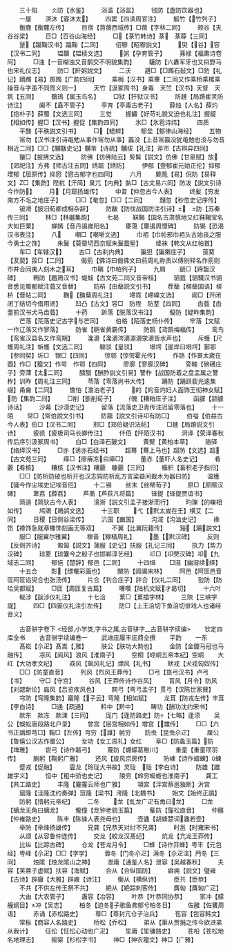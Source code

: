 <!-- { "loadSidebar": true } -->
　　三十陷
　　仌防【氷鉴】
　　浴滥【浴监】
　　钱防【盏防饮器也】
　　一屋
　　溟沐【霡沐太】
　　四窦【四渎周官注】
　　觚竹【竹列子】
　　衡鹿【衡麓左传】
　　目宿【苜蓿西域传】□蓿【字林二同】
　　颊谷【夹谷谷梁】
　　百□【百谷山海经】
　　□【菉竹韩诗】菉　菉蓐【三同】
　　蹵【蹴鞠汉书】蹹鞠【二同】
　　佋穆【昭穆説文】
　　臾【谷】容【汉书二同】
　　韫韥【韫椟文选】
　　粥【孕育管子】
　　茀禄【福夀诗卷阿】
　　□浊【一音糊浊又音鹊交不明貌集韵】
　　騼防【六纛军牙也又曰野马也宋礼仪志】
　　防□【飦粥説文】
　　二沃
　　趩□【□躅石鼔文】□防【礼记】蹢躅【易】踯躅【广韵四同】
　　乘梮【汉书】乘輂【二同又作乘桥乘樏乘操音与字虽不同而义则一】
　　天竹【汲冢周书】身毒　天竺【汉书】天督　天筑【五同】
　　鸀鳿【属玉鸟名】
　　□狱【犴狱汉书】
　　防趚【局蹐崔灵防诗注】
　　阖不【盍不管子】
　　亭育【亭毒古老子】
　　薛烛【人名】薛灼【抱朴子】薛蜀【文选三同】
　　三觉
　　握齱【好苛礼貌又迫也礼注】握龊【相如传】握□【汉书】握促【集韵四同】
　　氷□【氷雹诗纬】
　　四质
　　平豒【平秩説文引书】
　　□【蟋蟀】
　　郁垒【郁律山海经】
　　五物
　　宻勿【汉书注引诗黾勉从事作宻勿从事】蠠没【上音宻蠠没犹黾勉也没与勿音相近二同】□□【黼黻史记】黼芾【诗疏】黼绂【礼注】斧巿【古辨异四同】
　　翍□【披拂文选】
　　防佛【彷佛陆云】髣髴【説文】仿佛【甘泉赋】放【郊祀注】方弗【师古注五同】绣镼【绣防】
　　伊郁【壹郁崔元始正伦】抑郁　堙郁【屈原传】抑惌【惌古郁字也四同】
　　六月
　　臲卼【易】倪防【易释文】□【集韵】陧杌【汗简】臬兀【内典】埶□【古文易六同】防冹【説文引诗今作防】
　　月【月窟扬雄传】
　　中曶【仲忽古今人表】
　　终髪【穷发南方不毛之地庄子】
　　□□【奄忽】□□【二同】
　　翲忽【秒忽史记序传】
　　铍滑【披汨荀卿成相杂辞】
　　防瞂【防伐战国防注引诗】　防【苏秦传三同】
　　林□【林樾集韵】
　　七曷
　　靺鞨【国名古肃慎地又红靺鞨宝名大如巨栗】
　　蝉嫣【音丹遏嵗阳名】
　　壅蔼【壅遏周憬碑】
　　防猲【恐渴汉书表注】
　　八
　　嘲□【嘲唽文选】
　　巾袹【巾帕邪巾袹头古始丧之服今勇士之饰】
　　朱鬕【莫垔切西京赋朱鬕韯髽】
　　绛袜【韩文从红帕首】
　　车□【车辖汉】
　　古□【古刹内典】
　　猵狚【猵獭庄子】
　　菝葜【茇葜】菝□【二同】
　　偈莂【佛诗曰偈佛文曰莂周礼称责以傅别释名作莂则市井合同夷人刻木之耳】
　　巾鞨【巾帕列子】
　　九屑
　　蹏□【蹄齧汉碑】
　　鷤防【鶗鴂汉书】蝭蛙【古文苑二同又音帝桂】
　　驷臷【驷驖汉书驷音悉见蜀都赋注臷又音替】
　　防枿【由蘖説文引书】
　　茬蘖【槎蘖国语】槎枿【晋帖二同】
　　麴【麯蘖周礼注】
　　墆霓【嵽嵲文选】
　　闿□【开闭闭丁结切今借用闭】
　　凹凸【古文】容□　防垤　防荎【四同】
　　齿臷【齿耋前汉书犬马齿臷】
　　十药
　　跅落【脱落汉书注】
　　儗防【疑昨集韵】
　　芒落【荒落史记古字与芒同】
　　伯格【陌落史杨仆传】
　　牢落【文赋一作辽落又作寥落】
　　防雀【鹖雀黄霸传】
　　防鹊【鸢鹊梅福传】
　　鸾鸟【鸾雀汉县名又作鸾朔】
　　瀺灂【瀺灂涔灂漰灂泶灂皆水声也】
　　斥蠖【尺蠖周礼注】蚸蠖【文选二同】
　　騜驳【皇驳】
　　垠堮【崖岸曰垠堮】鄞鄂【参同契】圻□　银□【四同】
　　惊鄂【惊愕霍光传】
　　作詻【作噩太嵗在酉】作□【籀文】作咢　作鄂【四同】
　　廖廓【寥廓汉碑】
　　旁魄【磅礡庄子】旁薄【太二同】
　　醻醋【酬酢説文引易】讐柞【战国防着之盘盂属之讐柞】训昨【周礼注三同】
　　苓落【零落尚书大传】
　　踊防【踊跃裴光逺集缀】甬龠【二同】
　　憺怕【澹泊老子】
　　的【的音灼妇人面饰王彻神女赋】防【集韵二同】
　　□削【斵削荀子】
　　魄【糟粕庄子注】
　　函臄【颔臄诗话】
　　沙幕【沙漠史记】
　　留落【流落史卫青传注迟留零落也】
　　十一陌
　　常□【常伯説文引书】
　　防虉【説文引诗卭有防□】
　　伯嗌【伯益古今人表】伯□【汉书二同】
　　郱□【郑伯疑识法帖】
　　□趚【局蹐説文引诗】
　　疲谻【疲极司马长卿传注】
　　仟佰【阡陌汉书】
　　泂泽【荥泽春秋传后序引汲冢周书】
　　白□【白泽石皷文】
　　黄檗【黄柏本草】
　　骆驿【络绎汉书】
　　□亦【诱亦石经书】
　　超蓦【蓦上马也】超防【文选】超【古文苑三同】
　　瘴□【瘳瘠冻曰瘴□】
　　董赤【董吓人名史记】
　　肴覈【肴核】
　　糟核【汉书注】糟覈　糠覈【三同】
　　稸积【畜积老子指归】
　　□□【防析防破也析开也汉志钩防析乱方言梁益间裁木为器曰防】
　　温蠖【骚今作尘埃史记埃音厄】
　　十二锡
　　丝末【丝幦荀子】
　　原□【原隰汉碑】
　　萆荔【薜荔】
　　芦蔐【芦荻凡将篇】
　　锋鍉【锋鍉贾谊书】
　　简逷【简狄古今人表】
　　滰淅【説文引孟子接淅而行】
　　玓瓅【的皪相如传】
　　鸠鶂【鴂鹢文选】
　　十三职
　　弋【黓太嵗在壬】横艾【二同】
　　日稷【日侧谷梁传】
　　汃国【豳国】
　　沟淢【沟洫史记】
　　襐饬【襐饰急就章橡饰刻画无等双】
　　不翼【比翼阮籍传】
　　谿【鸂説文】
　　服□【服翼尔雅翼】
　　稼啬【稼穑周礼】
　　墨【黓汉碑】
　　反则【反侧齐诗】
　　匍匐【説文】蒲服【史记】扶服【礼记三同】
　　执力【势力汉碑】
　　琼畟【琼簺今之骰子也邯郸淳艺经】
　　卭□【卭僰汉碑】卭【九域志二同】
　　郁悒【楚辞】郁邑【二同】
　　十四缉
　　□湿【幽湿续绎】
　　十五合
　　彯【缥罨彩画也】
　　闛防【阊阖宋林】
　　阿邑【阿匼邑音匼阿匼谄臾合也张汤传】
　　片合【判合庄子】牉合【仪礼二同】
　　翋防【防垥吴都赋】
　　□匝【周匝复古篇】
　　嘈囋【陆机文赋才曷切】
　　十六叶
　　軷涉【跋涉仪礼注】
　　十七洽
　　蔂□【蔂插字林】
　　三陜【三峡字諟】
　　四□【四翣仪礼注引左传】
　　防□【上王洽切下鱼洽切俳戏人也诸经音义】

　　古音骈字卷下
<经部,小学类,字书之属,古音骈字__古音骈字续编>
　　钦定四库全书
　　古音骈字续编巻一
　　武进庄履丰庄鼎仝撰
　　平韵
　　一东
　　髙崧【尒疋】髙嵩【雅】
　　肤公【肤功大勲也】
　　金防【金鑁马冠也马融传】
　　凉风【阆风】浪风【淮南子】
　　空桐【崆峒五帝本纪】空峒
　　大红【大功孝文纪】
　　猋风【飙风礼记】熛风【礼书】
　　畎戎【犬戎匈奴传】
　　□□【防童直音】
　　列风【烈风王莽传】
　　□弓【玈弓汉书】卢弓【书】
　　守□【守宫】
　　谷风【王莽传诗作谷风】
　　盲风【月令】防风【刘勰新论】蝱风【吕览疾风也】
　　闗弓【弯弓孟子】贯弓【汉陈世家賛】
　　宆防【穹隆集韵】竆隆【子云】穹隆【相如赋】
　　龙茸【防戎左传】丰茸【李白诗】
　　□通【疏通】
　　軡中【黔中】
　　畴功【酬功沈约宋书】
　　款东　款冻　款涷【三同】
　　厐门【逢防路史】防【七略】逢须
　　吴公【蜈蚣唐段路北户录】
　　曾宫【层宫相如传】增宫【雄传】
　　□□【六书正譌即芎□】鞠□【左传】宆穷【雄】躬穷
　　防虫【昆虫尒疋】
　　厘公【鲁僖公汉志作厘公】
　　女功【女工周礼】女红
　　阜□【防螽玉篇】防【埤雅】
　　鬯弓【诗作韔弓】
　　蔑防【蠛蠓葛稚川】
　　重童【重童项羽传】
　　躹躬【鞠躬广雅】
　　还风【旋风京房传】
　　防崠【诗作蝃蝀】蝀
　　蹙戎【促融】
　　霝龙【玲珑大书故】灵珑　珑【李白诗】
　　防雄【雌雄字义】
　　怚中【粗中骄也史记】
　　陵穷【蛉穷蜒蝣也淮南子】
　　龚工【共工路史】
　　丰隆【靊霳云师也广雅】
　　頖宫【泮宫蔡邕独断】沜宫
　　窳隆【洼隆沈约奏弹】窊隆【梁书】洿隆【北魏书】
　　始文【始终正譌】
　　防躬【措躬元帝纪】
　　二冬
　　龙【虬龙广疋有角曰龙】
　　□龙【螭龙无角曰螭龙】
　　儱僮【龙钟老貌玉篇】
　　髼防【鬔松直音】
　　仲雝【仲雍路史】
　　陈丰【陈锋人表尧母也】
　　壶蠭【胡蜂楚词蠭若壶】
　　举防【举烽扬雄传】
　　兄龚【兄恭天对纣不兄龚】
　　时邕【时雍宋书】
　　从颂【从容鲁仲连传】
　　交龙【蛟龙汉髙纪】
　　炕龙【亢龙王莽传】
　　比纵【比踪古碑】
　　仓龙【苍龙月令】
　　□蜂【诗作荓蜂】甹丰【元包经】甹峰【尒疋】□□【字学】
　　虋冬【门冬尒疋】满冬【尒疋注】菛冬【三同】
　　烛隂【烛龙隂山之神】
　　泄庸【通鉴人名】泄容【吴越春秋】
　　夫容【芙蓉子虚赋】扶容【海赋】
　　合从【合纵国防】
　　癖痈【説文】璧雍【古诗】辟廱【大雅】辟雍【诗注】
　　衡从【横纵诗】
　　臣共【臣恭】
　　不共【不供左传王祭不共】
　　絶从【絶踪刺客传】
　　膺匈【膺匈广疋】
　　大由【大农管子】
　　蛊容【冶容】
　　叶恭【叶恭同协恭】
　　冡冲【艨艟纲目】冲【吴志】
　　柏冬【迫冬子歌鱼弗郁兮柏冬日】
　　佐雝【佐饔周语】
　　赤诵【赤松路史】
　　尊□【尊封亢仓子治兵】
　　苞容【包容韩文】
　　常枞【商容人名路史】
　　桥松【乔松】
　　弟从【第从贾捐之传今欲进弟从我计】
　　佂伀【怔忪心动也广疋】
　　笙庸【笙镛路史】
　　苍柗【苍松地名地理志】
　　檆梥【杉松字书】
　　神□【神农籀文】神□【广雅】
